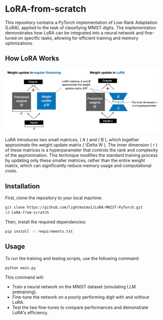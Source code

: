 # LoRA-from-scratch
This repository contains a PyTorch implementation of Low-Rank Adaptation (LoRA), applied to the task of classifying MNIST digits. The implementation demonstrates how LoRA can be integrated into a neural network and fine-tuned on specific tasks, allowing for efficient training and memory optimizations.

## How LoRA Works

![LoRA Weight Update Diagram](5dfbd169-eb7e-41e1-a050-556ccd6fb679_1600x672.jpg)

LoRA introduces two small matrices, \( A \) and \( B \), which together approximate the weight update matrix \( \Delta W \). The inner dimension \( r \) of these matrices is a hyperparameter that controls the rank and complexity of the approximation. This technique modifies the standard training process by updating only these smaller matrices, rather than the entire weight matrix, which can significantly reduce memory usage and computational costs.

## Installation

First, clone the repository to your local machine:

```bash
git clone https://github.com/lightmatmul/LoRA-MNIST-PyTorch.git
cd LoRA-from-scratch
```

Then, install the required dependencies:
```bash
pip install -r requirements.txt
```

## Usage
To run the training and testing scripts, use the following command:

```bash
python main.py
```

This command will:

- Train a neural network on the MNIST dataset (simulating LLM pretraining).
- Fine-tune the network on a poorly performing digit with and without LoRA.
- Test the two fine-tunes to compare performances and demonstrate LoRA's efficiency.

